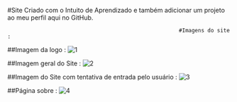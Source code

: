 #Site Criado com o Intuito de Aprendizado e também adicionar um projeto ao meu perfil aqui no GitHub.

                                                          #Imagens do site :
##Imagem da logo :
![1](https://github.com/user-attachments/assets/374c1a3d-c1f7-42a9-8a2c-1394cd0cad02)

##Imagem geral do Site : ![2](https://github.com/user-attachments/assets/83b46f56-41a8-41c6-9dce-1f25d6af6404)


##Imagem do Site com tentativa de entrada pelo usuário : ![3](https://github.com/user-attachments/assets/d4469aac-cae4-419b-948d-f7a217458d47)


##Página sobre : ![4](https://github.com/user-attachments/assets/eca3f4c0-f7bb-48cf-86fb-228806229a51)

